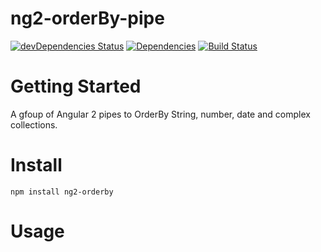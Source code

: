 # ng2-orderBy-pipe

[![devDependencies Status](https://david-dm.org/gon250/ng2-orderBy-pipe/dev-status.svg)](https://david-dm.org/gon250/ng2-orderBy-pipe?type=dev)
[![Dependencies](https://david-dm.org/gon250/ng2-orderBy-pipe.svg)](https://david-dm.org/gon250/ng2-orderBy-pipe#info=dependencies)
[![Build Status](https://travis-ci.org/gon250/ng2-orderBy-pipe.svg?branch=master)](https://travis-ci.org/gon250/ng2-orderBy-pipe)

# Getting Started

A gfoup of Angular 2 pipes to OrderBy String, number, date and complex collections.


# Install

```
npm install ng2-orderby
```


# Usage

```typescript

```



```

```
